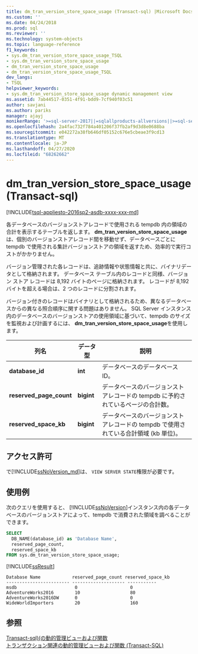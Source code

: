 ```yaml
---
title: dm_tran_version_store_space_usage (Transact-sql) |Microsoft Docs
ms.custom: ''
ms.date: 04/24/2018
ms.prod: sql
ms.reviewer: ''
ms.technology: system-objects
ms.topic: language-reference
f1_keywords:
- sys.dm_tran_version_store_space_usage_TSQL
- sys.dm_tran_version_store_space_usage
- dm_tran_version_store_space_usage
- dm_tran_version_store_space_usage_TSQL
dev_langs:
- TSQL
helpviewer_keywords:
- sys.dm_tran_version_store_space_usage dynamic management view
ms.assetid: 7ab44517-0351-4f91-bdd9-7cf940f03c51
author: savjani
ms.author: pariks
manager: ajayj
monikerRange: '>=sql-server-2017||=sqlallproducts-allversions||>=sql-server-linux-2017||=azuresqldb-mi-current'
ms.openlocfilehash: 2a4fac732f784a401206f37fb2af9d3d8e0688ba
ms.sourcegitcommit: e042272a38fb646df05152c676e5cbeae3f9cd13
ms.translationtype: MT
ms.contentlocale: ja-JP
ms.lasthandoff: 04/27/2020
ms.locfileid: "68262662"
---
```

# <a name="sysdm_tran_version_store_space_usage-transact-sql"></a>dm_tran_version_store_space_usage (Transact-sql)
[!INCLUDE[tsql-appliesto-2016sp2-asdb-xxxx-xxx-md](../../includes/tsql-appliesto-2016sp2-asdb-xxxx-xxx-md.md)]

各データベースのバージョンストアレコードで使用される tempdb 内の領域の合計を表示するテーブルを返します。 **dm_tran_version_store_space_usage**は、個別のバージョンストアレコード間を移動せず、データベースごとに tempdb で使用される集計バージョンストアの領域を返すため、効率的で実行コストがかかりません。
  
バージョン管理された各レコードは、追跡情報や状態情報と共に、バイナリデータとして格納されます。 データベース テーブル内のレコードと同様、バージョン ストア レコードは 8,192 バイトのページに格納されます。 レコードが 8,192 バイトを超える場合は、2 つのレコードに分割されます。  
  
バージョン付きのレコードはバイナリとして格納されるため、異なるデータベースからの異なる照合順序に関する問題はありません。 SQL Server インスタンス内のデータベースのバージョンストアの使用領域に基づいて、tempdb のサイズを監視および計画するには、 **dm_tran_version_store_space_usage**を使用します。
  
|列名|データ型|説明|  
|-----------------|---------------|-----------------|  
|**database_id**|**int**|データベースのデータベース ID。|  
|**reserved_page_count**|**bigint**|データベースのバージョンストアレコードの tempdb に予約されているページの合計数。|  
|**reserved_space_kb**|**bigint**|データベースのバージョンストアレコードの tempdb で使用されている合計領域 (kb 単位)。|  
  
## <a name="permissions"></a>アクセス許可  
で[!INCLUDE[ssNoVersion_md](../../includes/ssnoversion-md.md)]は、 `VIEW SERVER STATE`権限が必要です。   

## <a name="examples"></a>使用例  
次のクエリを使用すると、 [!INCLUDE[ssNoVersion](../../includes/ssnoversion-md.md)]インスタンス内の各データベースのバージョンストアによって、tempdb で消費された領域を調べることができます。 
  
```sql  
SELECT 
  DB_NAME(database_id) as 'Database Name',
  reserved_page_count,
  reserved_space_kb 
FROM sys.dm_tran_version_store_space_usage;  
```  
  
 [!INCLUDE[ssResult](../../includes/ssresult-md.md)]  
  
```  
Database Name            reserved_page_count reserved_space_kb  
------------------------ -------------------- -----------  
msdb                      0                    0             
AdventureWorks2016        10                   80             
AdventureWorks2016DW      0                    0             
WideWorldImporters        20                   160             
```
 
## <a name="see-also"></a>参照  
 [Transact-sql&#41;&#40;の動的管理ビューおよび関数](~/relational-databases/system-dynamic-management-views/system-dynamic-management-views.md)   
 [トランザクション関連の動的管理ビューおよび関数 &#40;Transact-SQL&#41;](../../relational-databases/system-dynamic-management-views/transaction-related-dynamic-management-views-and-functions-transact-sql.md)  
  
